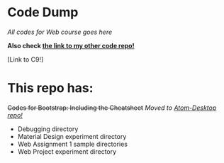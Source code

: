 # Code Dump

*All codes for Web course goes here*

**Also check [the link to my other code repo!](https://github.com/has9h/atom-desktop)**

[Link to C9!]

# This repo has:

~~Codes for Bootstrap: Including the Cheatsheet~~ *Moved to [Atom-Desktop repo!](https://github.com/has9h/atom-desktop)*
* Debugging directory
* Material Design experiment directory
* Web Assignment 1 sample directories
* Web Project experiment directory
